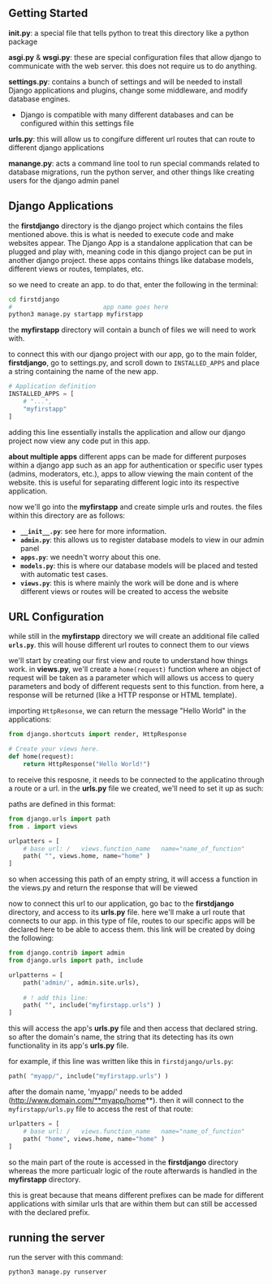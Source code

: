 
## Getting Started

**__init__.py**: a special file that tells python to treat this directory like a python package

**asgi.py** & **wsgi.py**: these are special configuration files that allow django to communicate with the web server. this does not require us to do anything.

**settings.py**: contains a bunch of settings and will be needed to install Django applications and plugins, change some middleware, and modify database engines.
 - Django is compatible with many different databases and can be configured within this settings file

**urls.py**: this will allow us to congifure different url routes that can route to different django applications

**manange.py**: acts a command line tool to run special commands related to database migrations, run the python server, and other things like creating users for the django admin panel

## Django Applications
the **firstdjango** directory is the django project which contains the files mentioned above. this is what is needed to execute code and make websites appear. The Django App is a standalone application that can be plugged and play with, meaning code in this django project can be put in another django project. these apps contains things like database models, different views or routes, templates, etc.

so we need to create an app. to do that, enter the following in the terminal:
```bash
cd firstdjango
#                         app name goes here
python3 manage.py startapp myfirstapp
```

the **myfirstapp** directory will contain a bunch of files we will need to work with.

to connect this with our django project with our app, go to the main folder, **firstdjango**, go to settings.py, and scroll down to `INSTALLED_APPS` and place a string containing the name of the new app.
```python
# Application definition
INSTALLED_APPS = [
    # "...",
    "myfirstapp"
]
```
adding this line essentially installs the application and allow our django project now view any code put in this app.

**about multiple apps**
different apps can be made for different purposes within a django app such as an app for authentication or specific user types (admins, moderators, etc.), apps to allow viewing the main content of the website. this is useful for separating different logic into its respective application.

now we'll go into the **myfirstapp** and create simple urls and routes. the files within this directory are as follows:
- **`__init__.py`**: see here for more information.
- **`admin.py`**: this allows us to register database models to view in our admin panel
- **`apps.py`**: we needn't worry about this one.
- **`models.py`**: this is where our database models will be placed and tested with automatic test cases.
- **`views.py`**: this is where mainly the work will be done and is where different views or routes will be created to access the website


## URL Configuration

while still in the **myfirstapp** directory we will create an additional file called **`urls.py`**. this will house different url routes to connect them to our views

we'll start by creating our first view and route to understand how things work. in **views.py**, we'll create a `home(request)` function where an object of request will be taken as a parameter which will allows us access to query parameters and body of different requests sent to this function. from here, a response will be returned (like a HTTP response or HTML template).

importing `HttpResonse`, we can return the message "Hello World" in the applications:
```py
from django.shortcuts import render, HttpResponse

# Create your views here.
def home(request):
    return HttpResponse("Hello World!")
```

to receive this resposne, it needs to be connected to the applicatino through a route or a url. in the **urls.py** file we created, we'll need to set it up as such:

paths are defined in this format:
```py
from django.urls import path
from . import views

urlpatters = [
    # base url: /   views.function_name   name="name_of_function"
    path( "", views.home, name="home" )
]
```
so when accessing this path of an empty string, it will access a function in the views.py and return the response that will be viewed

now to connect this url to our application, go bac to the **firstdjango** directory, and access to its **urls.py** file. here we'll make a url route that connects to our app. in this type of file, routes to our specific apps will be declared here to be able to access them. this link will be created by doing the following:
```py
from django.contrib import admin
from django.urls import path, include

urlpatterns = [
    path('admin/', admin.site.urls),
    
    # ! add this line:
    path( "", include("myfirstapp.urls") )
]
```

this will access the app's **urls.py** file and then access that declared string. so after the domain's name, the string that its detecting has its own functionality in its app's **urls.py** file.

for example, if this line was written like this in `firstdjango/urls.py`:
```py
path( "myapp/", include("myfirstapp.urls") )
```

after the domain name, 'myapp/' needs to be added (http://www.domain.com/**myapp/home**). then it will connect to the `myfirstapp/urls.py` file to access the rest of that route:
```py
urlpatters = [
    # base url: /   views.function_name   name="name_of_function"
    path( "home", views.home, name="home" )
]
```
so the main part of the route is accessed in the **firstdjango** directory whereas the more particualr logic of the route afterwards is handled in the **myfirstapp** directory.

this is great because that means different prefixes can be made for different applications with similar urls that are within them but can still be accessed with the declared prefix.

## running the server

run the server with this command:
```bash
python3 manage.py runserver
```